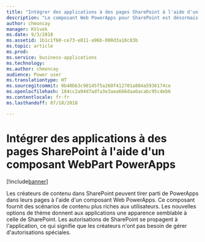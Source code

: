 ```yaml
---
title: "Intégrer des applications à des pages SharePoint à l'aide d'un composant WebPart PowerApps"
description: "Le composant Web PowerApps pour SharePoint est désormais disponible"
author: chmoncay
manager: KVivek
ms.date: 9/3/2018
ms.assetid: 1b1c1f60-ce73-e811-a96b-000d3a18c83b
ms.topic: article
ms.prod: 
ms.service: business-applications
ms.technology: 
ms.author: chmoncay
audience: Power user
ms.translationtype: HT
ms.sourcegitcommit: 0b40bb3c98145f5a260f412701a884a5936174ce
ms.openlocfilehash: 184cc2a94d7adfa3e3aea666daa6acabc95c4eb6
ms.contentlocale: fr-fr
ms.lasthandoff: 07/18/2018

---
```

# <a name="embed-applications-on-sharepoint-pages-using-a-powerapps-web-part"></a>Intégrer des applications à des pages SharePoint à l'aide d'un composant WebPart PowerApps


[!include[banner](../../includes/banner.md)]

Les créateurs de contenu dans SharePoint peuvent tirer parti de PowerApps dans leurs pages à l'aide d'un composant Web PowerApps. Ce composant fournit des scénarios de contenu plus riches aux utilisateurs. Les nouvelles options de thème donnent aux applications une apparence semblable à celle de SharePoint. Les autorisations de SharePoint se propagent à l'application, ce qui signifie que les créateurs n'ont pas besoin de gérer d'autorisations spéciales.


